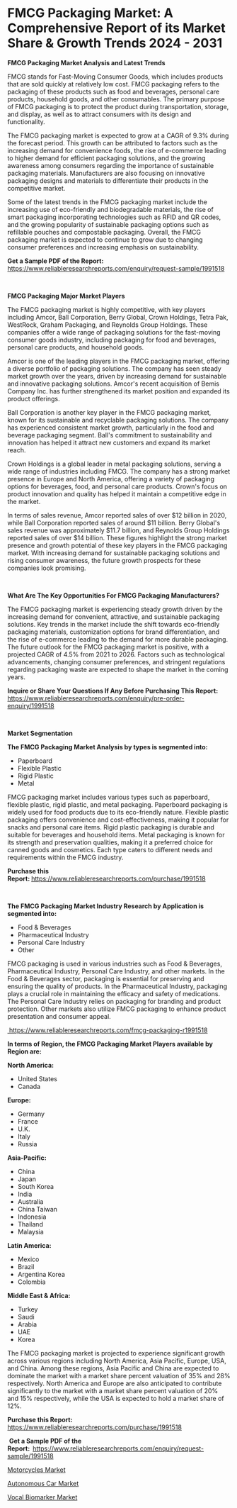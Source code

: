 <p><h1>FMCG Packaging Market: A Comprehensive Report of its Market Share & Growth Trends 2024 - 2031</h1></p><p><strong>FMCG Packaging Market Analysis and Latest Trends</strong></p>
<p><p>FMCG stands for Fast-Moving Consumer Goods, which includes products that are sold quickly at relatively low cost. FMCG packaging refers to the packaging of these products such as food and beverages, personal care products, household goods, and other consumables. The primary purpose of FMCG packaging is to protect the product during transportation, storage, and display, as well as to attract consumers with its design and functionality.</p><p>The FMCG packaging market is expected to grow at a CAGR of 9.3% during the forecast period. This growth can be attributed to factors such as the increasing demand for convenience foods, the rise of e-commerce leading to higher demand for efficient packaging solutions, and the growing awareness among consumers regarding the importance of sustainable packaging materials. Manufacturers are also focusing on innovative packaging designs and materials to differentiate their products in the competitive market.</p><p>Some of the latest trends in the FMCG packaging market include the increasing use of eco-friendly and biodegradable materials, the rise of smart packaging incorporating technologies such as RFID and QR codes, and the growing popularity of sustainable packaging options such as refillable pouches and compostable packaging. Overall, the FMCG packaging market is expected to continue to grow due to changing consumer preferences and increasing emphasis on sustainability.</p></p>
<p><strong>Get a Sample PDF of the Report:&nbsp;</strong> <a href="https://www.reliableresearchreports.com/enquiry/request-sample/1991518">https://www.reliableresearchreports.com/enquiry/request-sample/1991518</a></p>
<p>&nbsp;</p>
<p><strong>FMCG Packaging Major Market Players</strong></p>
<p><p>The FMCG packaging market is highly competitive, with key players including Amcor, Ball Corporation, Berry Global, Crown Holdings, Tetra Pak, WestRock, Graham Packaging, and Reynolds Group Holdings. These companies offer a wide range of packaging solutions for the fast-moving consumer goods industry, including packaging for food and beverages, personal care products, and household goods.</p><p>Amcor is one of the leading players in the FMCG packaging market, offering a diverse portfolio of packaging solutions. The company has seen steady market growth over the years, driven by increasing demand for sustainable and innovative packaging solutions. Amcor's recent acquisition of Bemis Company Inc. has further strengthened its market position and expanded its product offerings.</p><p>Ball Corporation is another key player in the FMCG packaging market, known for its sustainable and recyclable packaging solutions. The company has experienced consistent market growth, particularly in the food and beverage packaging segment. Ball's commitment to sustainability and innovation has helped it attract new customers and expand its market reach.</p><p>Crown Holdings is a global leader in metal packaging solutions, serving a wide range of industries including FMCG. The company has a strong market presence in Europe and North America, offering a variety of packaging options for beverages, food, and personal care products. Crown's focus on product innovation and quality has helped it maintain a competitive edge in the market.</p><p>In terms of sales revenue, Amcor reported sales of over $12 billion in 2020, while Ball Corporation reported sales of around $11 billion. Berry Global's sales revenue was approximately $11.7 billion, and Reynolds Group Holdings reported sales of over $14 billion. These figures highlight the strong market presence and growth potential of these key players in the FMCG packaging market. With increasing demand for sustainable packaging solutions and rising consumer awareness, the future growth prospects for these companies look promising.</p></p>
<p>&nbsp;</p>
<p><strong>What Are The Key Opportunities For FMCG Packaging Manufacturers?</strong></p>
<p><p>The FMCG packaging market is experiencing steady growth driven by the increasing demand for convenient, attractive, and sustainable packaging solutions. Key trends in the market include the shift towards eco-friendly packaging materials, customization options for brand differentiation, and the rise of e-commerce leading to the demand for more durable packaging. The future outlook for the FMCG packaging market is positive, with a projected CAGR of 4.5% from 2021 to 2026. Factors such as technological advancements, changing consumer preferences, and stringent regulations regarding packaging waste are expected to shape the market in the coming years.</p></p>
<p><strong>Inquire or Share Your Questions If Any Before Purchasing This Report:</strong> <a href="https://www.reliableresearchreports.com/enquiry/pre-order-enquiry/1991518">https://www.reliableresearchreports.com/enquiry/pre-order-enquiry/1991518</a></p>
<p>&nbsp;</p>
<p><strong>Market Segmentation</strong></p>
<p><strong>The FMCG Packaging Market Analysis by types is segmented into:</strong></p>
<p><ul><li>Paperboard</li><li>Flexible Plastic</li><li>Rigid Plastic</li><li>Metal</li></ul></p>
<p><p>FMCG packaging market includes various types such as paperboard, flexible plastic, rigid plastic, and metal packaging. Paperboard packaging is widely used for food products due to its eco-friendly nature. Flexible plastic packaging offers convenience and cost-effectiveness, making it popular for snacks and personal care items. Rigid plastic packaging is durable and suitable for beverages and household items. Metal packaging is known for its strength and preservation qualities, making it a preferred choice for canned goods and cosmetics. Each type caters to different needs and requirements within the FMCG industry.</p></p>
<p><strong>Purchase this Report:&nbsp;</strong><a href="https://www.reliableresearchreports.com/purchase/1991518">https://www.reliableresearchreports.com/purchase/1991518</a></p>
<p>&nbsp;</p>
<p><strong>The FMCG Packaging Market Industry Research by Application is segmented into:</strong></p>
<p><ul><li>Food & Beverages</li><li>Pharmaceutical Industry</li><li>Personal Care Industry</li><li>Other</li></ul></p>
<p><p>FMCG packaging is used in various industries such as Food & Beverages, Pharmaceutical Industry, Personal Care Industry, and other markets. In the Food & Beverages sector, packaging is essential for preserving and ensuring the quality of products. In the Pharmaceutical Industry, packaging plays a crucial role in maintaining the efficacy and safety of medications. The Personal Care Industry relies on packaging for branding and product protection. Other markets also utilize FMCG packaging to enhance product presentation and consumer appeal.</p></p>
<p><a href="https://www.reliableresearchreports.com/fmcg-packaging-r1991518">&nbsp;https://www.reliableresearchreports.com/fmcg-packaging-r1991518</a></p>
<p><strong>In terms of Region, the FMCG Packaging Market Players available by Region are:</strong></p>
<p>
    <p> <strong> North America: </strong>
        <ul>
            <li>United States</li>
            <li>Canada</li>
        </ul>
        </p> 
    <p> <strong> Europe: </strong>
        <ul>
            <li>Germany</li>
            <li>France</li>
            <li>U.K.</li>
            <li>Italy</li>
            <li>Russia</li>
        </ul>
        </p> 
    <p> <strong> Asia-Pacific: </strong>
        <ul>
            <li>China</li>
            <li>Japan</li>
            <li>South Korea</li>
            <li>India</li>
            <li>Australia</li>
            <li>China Taiwan</li>
            <li>Indonesia</li>
            <li>Thailand</li>
            <li>Malaysia</li>
        </ul>
        </p> 
    <p> <strong> Latin America: </strong>
        <ul>
            <li>Mexico</li>
            <li>Brazil</li>
            <li>Argentina Korea</li>
            <li>Colombia</li>
        </ul>
        </p> 
    <p> <strong> Middle East & Africa: </strong>
        <ul>
            <li>Turkey</li>
            <li>Saudi</li>
            <li>Arabia</li>
            <li>UAE</li>
            <li>Korea</li>
        </ul>
    </p>
    </p>
<p><p>The FMCG packaging market is projected to experience significant growth across various regions including North America, Asia Pacific, Europe, USA, and China. Among these regions, Asia Pacific and China are expected to dominate the market with a market share percent valuation of 35% and 28% respectively. North America and Europe are also anticipated to contribute significantly to the market with a market share percent valuation of 20% and 15% respectively, while the USA is expected to hold a market share of 12%.</p></p>
<p><strong>Purchase this Report: </strong><a href="https://www.reliableresearchreports.com/purchase/1991518">https://www.reliableresearchreports.com/purchase/1991518</a></p>
<p>&nbsp;<strong>Get a Sample PDF of the Report:&nbsp;&nbsp;</strong><a href="https://www.reliableresearchreports.com/enquiry/request-sample/1991518">https://www.reliableresearchreports.com/enquiry/request-sample/1991518</a></p>
<p><strong></strong></p>
<p><p><a href="https://github.com/jerrycopelandthomaswsqd8q/Market-Research-Report-List-3/blob/main/motorcycles-market.md">Motorcycles Market</a></p><p><a href="https://github.com/brenzgnarento/Market-Research-Report-List-3/blob/main/autonomous-car-market.md">Autonomous Car Market</a></p><p><a href="https://github.com/MyrtisWest1/Market-Research-Report-List-1/blob/main/vocal-biomarker-market.md">Vocal Biomarker Market</a></p></p>